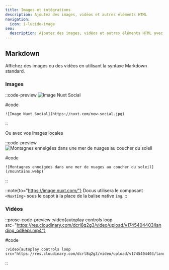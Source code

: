 ```yaml
---
title: Images et intégrations
description: Ajoutez des images, vidéos et autres éléments HTML
navigation:
  icon: i-lucide-image
seo:
  description: Ajoutez des images, vidéos et autres éléments HTML avec le thème Docus
---
```


## Markdown

Affichez des images ou des vidéos en utilisant la syntaxe Markdown standard.

### Images

::code-preview
![Image Nuxt Social](https://nuxt.com/new-social.jpg)

#code
```mdc
![Image Nuxt Social](https://nuxt.com/new-social.jpg)
```
::

Ou avec vos images locales

::code-preview
![Montagnes enneigées dans une mer de nuages au coucher du soleil](/mountains.webp)

#code
```mdc
![Montagnes enneigées dans une mer de nuages au coucher du soleil](/mountains.webp)
```
::

::note{to="https://image.nuxt.com/"}
Docus utilisera le composant `<NuxtImg>` sous le capot à la place de la balise native `img`.
::

### Vidéos

::prose-code-preview
:video{autoplay controls loop src="https://res.cloudinary.com/dcrl8q2g3/video/upload/v1745404403/landing_od8epr.mp4"}

 

#code
```mdc
:video{autoplay controls loop src="https://res.cloudinary.com/dcrl8q2g3/video/upload/v1745404403/landing_od8epr.mp4"}
```
::

###
